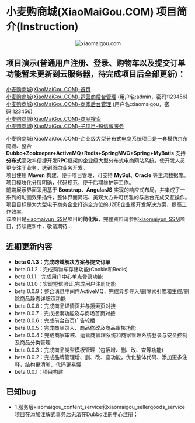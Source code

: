 # 小麦购商城(XiaoMaiGou.COM) 项目简介(Instruction)

<p align="center" >
  <img src="src/main/resources/xiaomaigoulogo/xiaomaigoulogo.png" alt="xiaomaigou.com" title="xiaomaigou.com">
</p> 

## 项目演示(普通用户注册、登录、购物车以及提交订单功能暂未更新到云服务器，待完成项目后全部更新)：<br>
[小麦购商城(XiaoMaiGou.COM)-首页](http://xiaomaigou.com:9999) <br>
[小麦购商城(XiaoMaiGou.COM)-运营商后台管理](http://admin.xiaomaigou.com:9999) (用户名:admin，密码:123456)<br>
[小麦购商城(XiaoMaiGou.COM)-商家后台管理](http://item.xiaomaigou.com:9999/xiaomaigou_shop_web) (用户名:xiaomaigou，密码:123456)<br>
[小麦购商城(XiaoMaiGou.COM)-商品搜索](http://search.xiaomaigou.com:9999) <br>
[小麦购商城(XiaoMaiGou.COM)-子项目-短信微服务](https://github.com/xiaomaiyun/xiaomaigou_sms_service) <br>

小麦购商城(XiaoMaiGou.COM)-企业级大型分布式电商系统项目是一套模仿京东商城、整合 **Dubbo+Zookeeper+ActiveMQ+Redis+SpringMVC+Spring+MyBatis** 支持**分布式**高效率便捷开发**RPC**框架的企业级大型分布式电商网站系统，使开发人员更专注于业务，达到面向业务开发。<br>
项目使用 **Maven** 构建，便于项目管理，可支持 **MySql、Oracle** 等主流数据库。<br>
项目模块化分层明确，代码规范，便于后期维护等工作。<br>
前端展示界面采用基于 **Boostrap、AngularJS** 实现的响应式布局，并集成了一系列的动画效果插件，整体界面简洁、美观大方并可优雅的与后台完成交互操作。<br>
项目目标是为大型电子商务企业打造全方位的J2EE企业级开发解决方案，提高工作效率。<br>
该项目是[xiaomaiyun_SSM](https://github.com/xiaomaiyun/xiaomaiyun_SSM)项目的**简化版**，完整资料请参照[xiaomaiyun_SSM](https://github.com/xiaomaiyun/xiaomaiyun_SSM)项目，持续更新中，敬请期待...

## 近期更新内容
* **beta 0.1.3：完成跨域解决方案与提交订单**
* beta 0.1.2：完成购物车存储功能(Cookie和Redis)
* beta 0.1.1：完成用户中心单点登录功能
* beta 0.1.0：实现短信验证,完成用户注册功能
* beta 0.0.9：整合消息中间件ActiveMQ，完成异步导入/删除索引库和生成/删除商品静态详细页功能
* beta 0.0.8：完成商品详情页并与搜索页对接
* beta 0.0.7：完成搜索功能及与商场首页对接
* beta 0.0.6：完成前台首页广告轮播
* beta 0.0.5：完成商品录入、商品修改及商品审核功能
* beta 0.0.4：完成商家审核、运营商管理系统和商家管理系统登录与安全控制及商品分类管理
* beta 0.0.3：完成商品类型模板管理（包括增、删、改、查等功能)
* beta 0.0.2：完成品牌管理增、删、改、查功能，优化整体代码、添加更多注释，结构更清晰、代码更易懂
* beta 0.0.1：项目构建

## 已知bug
* 1.服务层xiaomaigou_content_service和xiaomaigou_sellergoods_service项目在添加注解式事务后无法在Dubbo注册中心注册；

